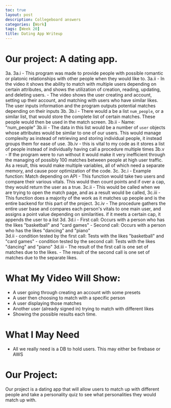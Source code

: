 ```yaml
---
toc: true
layout: post
description: Collegeboard answers
categories: [Work]
tags: [Week 20]
title: Dating App Writeup
---
```

# Our project: A dating app.

3a.
    3a.i
    - This program was made to provide people with possible romantic or platonic relationships with other people when they would like to.
    3a.ii
    - In the video it shows the ability to match with multiple users depending on certain attributes, and shows the utilization of creation, reading, updating, and deleting users.
    - The video shows the user creating and account, setting up their account, and matching with users who have similar likes. The user inputs information and the program outputs potential matches depending on their inputs
3b.
    3b.i
    - There would a be a list `num_people`, or a similar list, that would store the complete list of certain matches. These people would then be used in the match screen.
    3b.ii
    - Name: "num_people"
    3b.iii
    - The data in this list would be a number of `user` objects whose attributes would be similar to one of our users. This would manage complexity as instead of retrieving and storing individual people, it instead groups them for ease of use.
    3b.iv
    - this is vital to my code as it stores a list of people instead of individually having call a procedure multiple times
    3b.v
    - If the program were to run without it would make it very inefficient through the managing of possibly 100 matches between people at high user traffic. As a result, this would make multiple variables, all of which need a separate memory, and cause poor optimization of the code.
3c. 
    3c.i
    - Example function: Match depending on API
        - This function would take two users and compare their various vitals. This would then count points and if over a cap, they would return the user as a true.
    3c.ii
    - This would be called when we are trying to open the match page, and as a result would be called, 
    3c.iii
    - This function does a majority of the work as it matches up people and is the entire backend for this part of the project.
    3c.iv
    - The procedure gathers the entire user base and compares each person's vitals to one main user, and assigns a point value depending on similarities. if it meets a certain cap, it appends the user to a list
3d.
    3d.i
    - First call: Occurs with a person who has the likes "basketball" and "card games"
    - Second call: Occurs with a person who has the likes "dancing" and "piano"     
    3d.ii
    - condition tested by the first call: Tests with the likes "basketball" and "card games"
    - condition tested by the second call: Tests with the likes "dancing" and "piano"
    3d.iii
    - The result of the first call is one set of matches due to the likes.
    - The result of the second call is one set of matches due to the separate likes.

# What My Video Will Show:
- A user going through creating an account with some presets
- A user then choosing to match with a specific person
- A user displaying those matches
- Another user (already signed in) trying to match with different likes
- Showing the possible results each time.

# What I May Need
- All we really need is a DB to hold users. This may either be firebase or AWS

# Our Project:
Our project is a dating app that will allow users to match up with different people and take a personality quiz to see what personalities they would match up with.